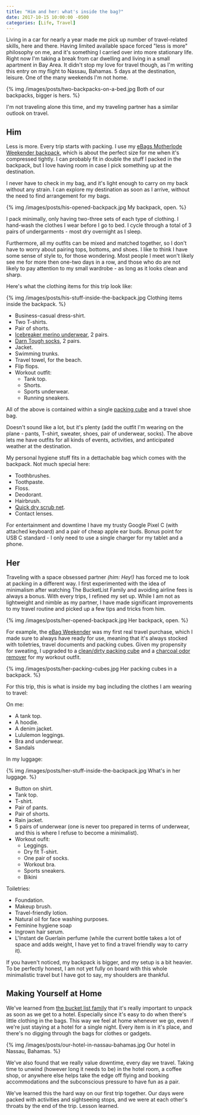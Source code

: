 ```yaml
---
title: "Him and her: what's inside the bag?"
date: 2017-10-15 10:00:00 -0500
categories: [Life, Travel]
---
```


Living in a car for nearly a year made me pick up number of travel-related skills, here and there. Having limited available space forced "less is more" philosophy on me, and it's something I carried over into more stationary life. Right now I'm taking a break from car dwelling and living in a small apartment in Bay Area. It didn't stop my love for travel though, as I'm writing this entry on my flight to Nassau, Bahamas. 5 days at the destination, leisure. One of the many weekends I'm not home.

{% img /images/posts/two-backpacks-on-a-bed.jpg Both of our backpacks, bigger is hers. %}

I'm not traveling alone this time, and my traveling partner has a similar outlook on travel.

## Him

Less is more. Every trip starts with packing. I use my [eBags Motherlode Weekender backpack](http://amzn.to/2xHIV2F), which is about the perfect size for me when it's compressed tightly. I can probably fit in double the stuff I packed in the backpack, but I love having room in case I pick something up at the destination.

I never have to check in my bag, and it's light enough to carry on my back without any strain. I can explore my destination as soon as I arrive, without the need to find arrangement for my bags.

{% img /images/posts/his-opened-backpack.jpg My backpack, open. %}

I pack minimally, only having two-three sets of each type of clothing. I hand-wash the clothes I wear before I go to bed. I cycle through a total of 3 pairs of undergarments - most dry overnight as I sleep.

Furthermore, all my outfits can be mixed and matched together, so I don't have to worry about pairing tops, bottoms, and shoes. I like to think I have some sense of style to, for those wondering. Most people I meet won't likely see me for more then one-two days in a row, and those who do are not likely to pay attention to my small wardrobe - as long as it looks clean and sharp.

Here's what the clothing items for this trip look like:

{% img /images/posts/his-stuff-inside-the-backpack.jpg Clothing items inside the backpack. %}

* Business-casual dress-shirt.
* Two T-shirts.
* Pair of shorts.
* [Icebreaker merino underwear](http://amzn.to/2zpE3Bf), 2 pairs.
* [Darn Tough socks](http://amzn.to/2xHk92J), 2 pairs.
* Jacket.
* Swimming trunks.
* Travel towel, for the beach.
* Flip flops.
* Workout outfit:
  * Tank top.
  * Shorts.
  * Sports underwear.
  * Running sneakers.

All of the above is contained within a single [packing cube](http://amzn.to/2yLgwxz) and a travel shoe bag.

Doesn't sound like a lot, but it's plenty (add the outfit I'm wearing on the plane - pants, T-shirt, sweater, shoes, pair of underwear, socks). The above lets me have outfits for all kinds of events, activities, and anticipated weather at the destination.

My personal hygiene stuff fits in a dettachable bag which comes with the backpack. Not much special here:

* Toothbrushes.
* Toothpaste.  
* Floss.
* Deodorant.
* Hairbrush.
* [Quick dry scrub net](http://amzn.to/2zrcN5t).
* Contact lenses.

For entertainment and downtime I have my trusty Google Pixel C (with attached keyboard) and a pair of cheap apple ear buds. Bonus point for USB C standard - I only need to use a single charger for my tablet and a phone.

## Her

Traveling with a space obsessed partner _(him: Hey!)_ has forced me to look at packing in a different way. I first experimented with the idea of minimalism after watching The BucketList Family and avoiding airline fees is always a bonus. With every trips, I refined my set up. While I am not as lightweight and nimble as my partner, I have made significant improvements to my travel routine and picked up a few tips and tricks from him.

{% img /images/posts/her-opened-backpack.jpg Her backpack, open. %}

For example, the [eBag Weekender](http://amzn.to/2zbhUG2) was my first real travel purchase, which I made sure to always have ready for use, meaning that it's always stocked with toiletries, travel documents and packing cubes. Given my propensity for sweating, I upgraded to a [clean/dirty packing cube](http://amzn.to/2yLgwxz) and a [charcoal odor remover](http://amzn.to/2hJibsQ) for my workout outfit.

{% img /images/posts/her-packing-cubes.jpg Her packing cubes in a backpack. %}

For this trip, this is what is inside my bag including the clothes I am wearing to travel:

On me:

* A tank top.
* A hoodie.
* A denim jacket.
* Lululemon leggings.
* Bra and underwear.
* Sandals

In my luggage:

{% img /images/posts/her-stuff-inside-the-backpack.jpg What's in her luggage. %}

* Button on shirt.
* Tank top.
* T-shirt.
* Pair of pants.
* Pair of shorts.
* Rain jacket.
* 5 pairs of underwear (one is never too prepared in terms of underwear, and this is where I refuse to become a minimalist).
* Workout oufit:
  * Leggings.
  * Dry fit T-shirt.
  * One pair of socks.
  * Workout bra.
  * Sports sneakers.
  * Bikini

Toiletries:

* Foundation.
* Makeup brush.
* Travel-friendly lotion.
* Natural oil for face washing purposes.
* Feminine hygiene soap 
* Ingrown hair serum.
* L'Instant de Guerlain perfume (while the current bottle takes a lot of space and adds weight, I have yet to find a travel friendly way to carry it).

If you haven't noticed, my backpack is bigger, and my setup is a bit heavier. To be perfectly honest, I am not yet fully on board with this whole minimalistic travel but I have got to say, my shoulders are thankful.

## Making Yourself at Home

We've learned from [the bucket list family](http://thebucketlistfamily.com) that it's really important to unpack as soon as we get to a hotel. Especially since it's easy to do when there's little clothing in the bags. This way we feel at home whenever we go, even if we're just staying at a hotel for a single night. Every item is in it's place, and there's no digging through the bags for clothes or gadgets.

{% img /images/posts/our-hotel-in-nassau-bahamas.jpg Our hotel in Nassau, Bahamas. %}

We've also found that we really value downtime, every day we travel. Taking time to unwind (however long it needs to be) in the hotel room, a coffee shop, or anywhere else helps take the edge off flying and booking accommodations and the subconscious pressure to have fun as a pair.

We've learned this the hard way on our first trip together. Our days were packed with activities and sightseeing stops, and we were at each other's throats by the end of the trip. Lesson learned.
